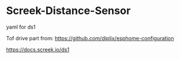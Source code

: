 # Screek-Distance-Sensor
yaml for ds1

Tof drive part from: https://github.com/diplix/esphome-configuration

https://docs.screek.io/ds1
